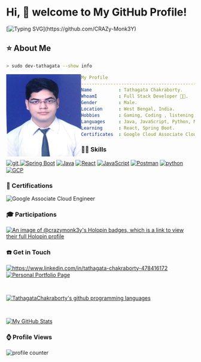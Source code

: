 # Hi, 👋 welcome to My GitHub Profile!
<!--- [![Profile views count](https://komarev.com/ghpvc/?username=CRAZy-Monk3Y)](https://github.com/CRAZy-Monk3Y) --->

[![Typing SVG](https://readme-typing-svg.herokuapp.com?font=Roboto&size=25&duration=4000&pause=2000&color=7BF72F&vCenter=true&width=460&lines=Hello%2C+I'm+Tathagata.;I'm+a+full-stack+Web+Developer.;I'm+a+tech+enthusiast.;Reach+out+to+me+with+the+given+links.)](https://github.com/CRAZy-Monk3Y)

## ⭐ About Me

```zsh
> sudo dev-tathagata --show info
```

<img align="left" src="https://raw.githubusercontent.com/CRAZy-Monk3Y/CRAZy-Monk3Y/main/FormalPicKB.jpg" width="200px" height="220px"/> 

```yaml
My Profile
-----------------------------------------------------------
Name          : Tathagata Chakraborty.
WhoamI        : Full Stack Developer 🧑‍💻.
Gender        : Male.
Location      : West Bengal, India.
Hobbies       : Gaming, Coding , listening music 🎶.
Languages     : Java, JavaScript, Python, NodeJS .
Learning      : React, Spring Boot.
Certificates  : Google Cloud Associate Cloud Engineer.
```


<h3 align="left">🧑‍💻 Skills</h3>
<p align="left"> 
<a href="https://git-scm.com/" target="_blank" rel="noreferrer"> <img align="center" src="https://www.vectorlogo.zone/logos/git-scm/git-scm-icon.svg" alt="git" width="40" height="40"/> </a> 
<a href="https://spring.io/" target="_blank" rel="noreferrer"> <img  align="center" src="https://user-images.githubusercontent.com/61090388/232844997-ec16433d-6075-4547-a429-3a66ad886734.png" alt="Spring Boot" width="65" height="55"/></a> 
<a href="https://www.java.com/en/" target="_blank" rel="noreferrer"><img  align="center" src="https://www.svgrepo.com/show/184143/java.svg" alt="Java" width="40" height="40"/></a>
<a href="https://react.dev/" target="_blank" rel="noreferrer"><img align="center" src="https://logodix.com/logo/1658501.png" alt="React" width="90" height="40"/></a>
<a href="https://developer.mozilla.org/en-US/docs/Web/JavaScript" target="_blank" rel="noreferrer"><img align="center" src="https://logodix.com/logo/374704.png" alt="JavaScript" width="40" height="40"/></a>
<a href="https://www.postman.com/" target="_blank" rel="noreferrer"><img align="center" src="https://logodix.com/logo/2062767.png" alt="Postman" width="40" height="40"/></a>
<a href="https://www.python.org" target="_blank" rel="noreferrer"> <img align="center" src="https://s3.dualstack.us-east-2.amazonaws.com/pythondotorg-assets/media/community/logos/python-logo-only.png" alt="python" width="40" height="44"/> </a> 
<a href="https://cloud.google.com/" target="_blank" rel="noreferrer"> <img align="center" src="https://www.gstatic.com/devrel-devsite/prod/v3f8eafc9e9ec34d001886958ac58f6b3d255ba70e9584b93488d1cf3a23653aa/cloud/images/favicons/onecloud/apple-icon.png" alt="GCP" width="40"/>
</a>
</p>

<h3>📃 Certifications </h3>
<img src="https://api.accredible.com/v1/frontend/credential_website_embed_image/badge/58659370" alt="Google Associate Cloud Engineer"/>

<h3>🎓 Participations</h3>

[![An image of @crazymonk3y's Holopin badges, which is a link to view their full Holopin profile](https://holopin.me/crazymonk3y)](https://holopin.io/@crazymonk3y)

<h3 align="left">☎️ Get in Touch</h3>

<p align="left">
<a href="https://www.linkedin.com/in/tathagata-chakraborty-478416172" target="_blank"><img align="center" src="https://raw.githubusercontent.com/rahuldkjain/github-profile-readme-generator/master/src/images/icons/Social/linked-in-alt.svg" alt="https://www.linkedin.com/in/tathagata-chakraborty-478416172" height="30" width="40" /></a>
  <a href="https://tathagata-chakraborty-portfolio.netlify.app/" target="_blank"><img  align="center" src="https://encrypted-tbn0.gstatic.com/images?q=tbn:ANd9GcSNtoiNnANiYRP1_Zd3vuiTDmmntxLTcr6NYGP4EBa3_A&s" height="30" width="40" alt="Personal Portfolio Page"/></a>
</p>

<br/>

[![TathagataChakraborty's github programming languages](https://github-readme-stats-eight-theta.vercel.app/api/top-langs/?username=CRAZy-Monk3Y&langs_count=10&layout=compact&theme=material-palenight&hide_border=true&bg_color=1F222E&title_color=F85D7F&icon_color=F8D866)](https://github.com/CRAZy-Monk3Y/)

<br/>

[![My GitHub Stats](https://github-readme-stats.vercel.app/api/?username=CRAZy-Monk3Y&count_private=true&theme=tokyonight&showicons=true)]()

### ⌚ Profile Views

<img src="https://profile-counter.glitch.me/CRAZy-Monk3Y/count.svg" alt="profile counter">
